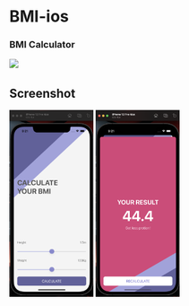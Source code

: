 # BMI-ios

<h3>BMI Calculator</h3><img src="https://github.com/MalingaBandara/BMI-ios/blob/main/Readme%20items/Bmi.gif" width="150vh" />
<h2>Screenshot</h2><img src="https://github.com/MalingaBandara/BMI-ios/blob/main/Readme%20items/screen1.png" width="150vh" />
                  <img src="https://github.com/MalingaBandara/BMI-ios/blob/main/Readme%20items/screen2.png" width="150vh" />
